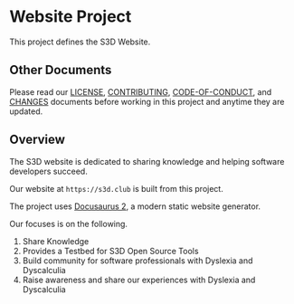 # Website Project
This project defines the S3D Website.

## Other Documents
Please read our [LICENSE][lice], [CONTRIBUTING][cont], [CODE-OF-CONDUCT][code],
and [CHANGES][chge] documents before working in this project and anytime they
are updated.

## Overview
The S3D website is dedicated to sharing knowledge and helping software
developers succeed.

Our website at `https://s3d.club` is built from this project.

The project uses [Docusaurus 2](https://docusaurus.io/), a modern static
website generator.

Our focuses is on the following.
1. Share Knowledge
1. Provides a Testbed for S3D Open Source Tools
1. Build community for software professionals with Dyslexia and Dyscalculia
1. Raise awareness and share our experiences with Dyslexia and Dyscalculia

[chge]: ./CHANGES.md
[code]: ./CODE-OF-CONDUCT.md
[cont]: ./CONTRIBUTING.md
[lice]: ./LICENSE.md
